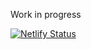 Work in progress

[![Netlify Status](https://api.netlify.com/api/v1/badges/55fc7a1c-b438-43fb-bafc-cd1a3353888a/deploy-status)](https://app.netlify.com/sites/tensorflow-webworker/deploys)
